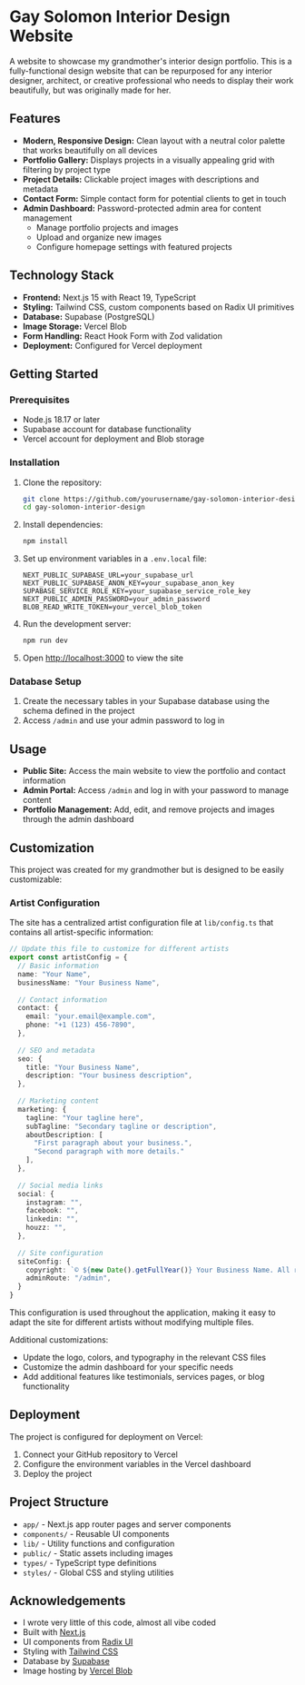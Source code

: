 # Gay Solomon Interior Design Website

A website to showcase my grandmother's interior design portfolio. This is a fully-functional design website that can be repurposed for any interior designer, architect, or creative professional who needs to display their work beautifully, but was originally made for her.

## Features

- **Modern, Responsive Design:** Clean layout with a neutral color palette that works beautifully on all devices
- **Portfolio Gallery:** Displays projects in a visually appealing grid with filtering by project type
- **Project Details:** Clickable project images with descriptions and metadata
- **Contact Form:** Simple contact form for potential clients to get in touch
- **Admin Dashboard:** Password-protected admin area for content management
  - Manage portfolio projects and images
  - Upload and organize new images
  - Configure homepage settings with featured projects

## Technology Stack

- **Frontend:** Next.js 15 with React 19, TypeScript
- **Styling:** Tailwind CSS, custom components based on Radix UI primitives
- **Database:** Supabase (PostgreSQL)
- **Image Storage:** Vercel Blob
- **Form Handling:** React Hook Form with Zod validation
- **Deployment:** Configured for Vercel deployment

## Getting Started

### Prerequisites

- Node.js 18.17 or later
- Supabase account for database functionality
- Vercel account for deployment and Blob storage

### Installation

1. Clone the repository:
   ```bash
   git clone https://github.com/yourusername/gay-solomon-interior-design.git
   cd gay-solomon-interior-design
   ```

2. Install dependencies:
   ```bash
   npm install
   ```

3. Set up environment variables in a `.env.local` file:
   ```
   NEXT_PUBLIC_SUPABASE_URL=your_supabase_url
   NEXT_PUBLIC_SUPABASE_ANON_KEY=your_supabase_anon_key
   SUPABASE_SERVICE_ROLE_KEY=your_supabase_service_role_key
   NEXT_PUBLIC_ADMIN_PASSWORD=your_admin_password
   BLOB_READ_WRITE_TOKEN=your_vercel_blob_token
   ```

4. Run the development server:
   ```bash
   npm run dev
   ```

5. Open [http://localhost:3000](http://localhost:3000) to view the site

### Database Setup

1. Create the necessary tables in your Supabase database using the schema defined in the project
2. Access `/admin` and use your admin password to log in

## Usage

- **Public Site:** Access the main website to view the portfolio and contact information
- **Admin Portal:** Access `/admin` and log in with your password to manage content
- **Portfolio Management:** Add, edit, and remove projects and images through the admin dashboard

## Customization

This project was created for my grandmother but is designed to be easily customizable:

### Artist Configuration

The site has a centralized artist configuration file at `lib/config.ts` that contains all artist-specific information:

```typescript
// Update this file to customize for different artists
export const artistConfig = {
  // Basic information
  name: "Your Name",
  businessName: "Your Business Name",
  
  // Contact information
  contact: {
    email: "your.email@example.com",
    phone: "+1 (123) 456-7890",
  },
  
  // SEO and metadata
  seo: {
    title: "Your Business Name",
    description: "Your business description",
  },
  
  // Marketing content
  marketing: {
    tagline: "Your tagline here",
    subTagline: "Secondary tagline or description",
    aboutDescription: [
      "First paragraph about your business.",
      "Second paragraph with more details."
    ],
  },
  
  // Social media links
  social: {
    instagram: "",
    facebook: "",
    linkedin: "",
    houzz: "",
  },
  
  // Site configuration
  siteConfig: {
    copyright: `© ${new Date().getFullYear()} Your Business Name. All rights reserved.`,
    adminRoute: "/admin",
  }
}
```

This configuration is used throughout the application, making it easy to adapt the site for different artists without modifying multiple files.

Additional customizations:
- Update the logo, colors, and typography in the relevant CSS files
- Customize the admin dashboard for your specific needs
- Add additional features like testimonials, services pages, or blog functionality

## Deployment

The project is configured for deployment on Vercel:

1. Connect your GitHub repository to Vercel
2. Configure the environment variables in the Vercel dashboard
3. Deploy the project

## Project Structure

- `app/` - Next.js app router pages and server components
- `components/` - Reusable UI components
- `lib/` - Utility functions and configuration
- `public/` - Static assets including images
- `types/` - TypeScript type definitions
- `styles/` - Global CSS and styling utilities

## Acknowledgements

- I wrote very little of this code, almost all vibe coded
- Built with [Next.js](https://nextjs.org/)
- UI components from [Radix UI](https://www.radix-ui.com/)
- Styling with [Tailwind CSS](https://tailwindcss.com/)
- Database by [Supabase](https://supabase.io/)
- Image hosting by [Vercel Blob](https://vercel.com/docs/storage/vercel-blob)